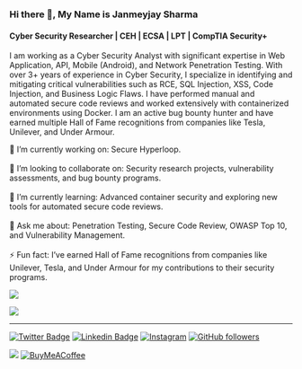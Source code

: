 ### Hi there 👋, My Name is Janmeyjay Sharma
#### Cyber Security Researcher | CEH | ECSA | LPT | CompTIA Security+
I am working as a Cyber Security Analyst with significant expertise in Web Application, API, Mobile (Android), and Network Penetration Testing. With over 3+ years of experience in Cyber Security, I specialize in identifying and mitigating critical vulnerabilities such as RCE, SQL Injection, XSS, Code Injection, and Business Logic Flaws. I have performed manual and automated secure code reviews and worked extensively with containerized environments using Docker. I am an active bug bounty hunter and have earned multiple Hall of Fame recognitions from companies like Tesla, Unilever, and Under Armour. 

🔭 I’m currently working on: Secure Hyperloop.<br><br>🤝 I’m looking to collaborate on: Security research projects, vulnerability assessments, and bug bounty programs.<br><br>🌱 I’m currently learning: Advanced container security and exploring new tools for automated secure code reviews.<br><br>💬 Ask me about: Penetration Testing, Secure Code Review, OWASP Top 10, and Vulnerability Management.<br><br>⚡ Fun fact: I’ve earned Hall of Fame recognitions from companies like Unilever, Tesla, and Under Armour for my contributions to their security programs.



![](https://github-readme-stats.vercel.app/api?username=janmeyjaysharma&theme=dark&hide_border=false&include_all_commits=false&count_private=false)<br/>

![](https://quotes-github-readme.vercel.app/api?type=horizontal&theme=radical)

---
[![Twitter Badge](https://img.shields.io/twitter/url?color=1ca0f1&label=%40janmeyjaysharma&logo=twitter&logoColor=1ca0f1&style=for-the-badge&url=https%3A%2F%2Ftwitter.com%2Fjanmeyjaysharma)](https://twitter.com/janmeyjaysharma) [![Linkedin Badge](https://img.shields.io/twitter/url?color=1ca0f1&label=Janmeyjay%20Sharma&logo=LinkedIn&logoColor=1ca0f1&style=for-the-badge&url=https%3A%2F%2Fwww.linkedin.com%2Fin%2Fjanmeyjaysharma)](https://www.linkedin.com/in/janmeyjaysharma/) [![Instagram](https://img.shields.io/twitter/url?color=1ca0f1&label=janmeyjaysharma&logo=Instagram&logoColor=1ca0f1&style=for-the-badge&url=https%3A%2F%2Fwww.instagram.com%2Fjanmeyjay.sharma%2F)](https://www.instagram.com/janmeyjay.sharma/)
[![GitHub followers](https://img.shields.io/twitter/url?color=1ca0f1&label=janmeyjaysharma&logo=github&logoColor=1ca0f1&style=for-the-badge&url=https%3A%2F%2Fgithub.com%2Fjanmeyjaysharma%3Ftab%3Dfollowers)](https://github.com/janmeyjaysharma?tab=followers)


[![](https://visitcount.itsvg.in/api?id=janmeyjaysharma&icon=0&color=0)](https://visitcount.itsvg.in)  [![BuyMeACoffee](https://img.shields.io/badge/Buy%20Me%20a%20Coffee-ffdd00?style=for-the-badge&logo=buy-me-a-coffee&logoColor=black)](https://buymeacoffee.com/janmeyjaysharma) 

  
<!-- Proudly created with GPRM ( https://gprm.itsvg.in ) -->
